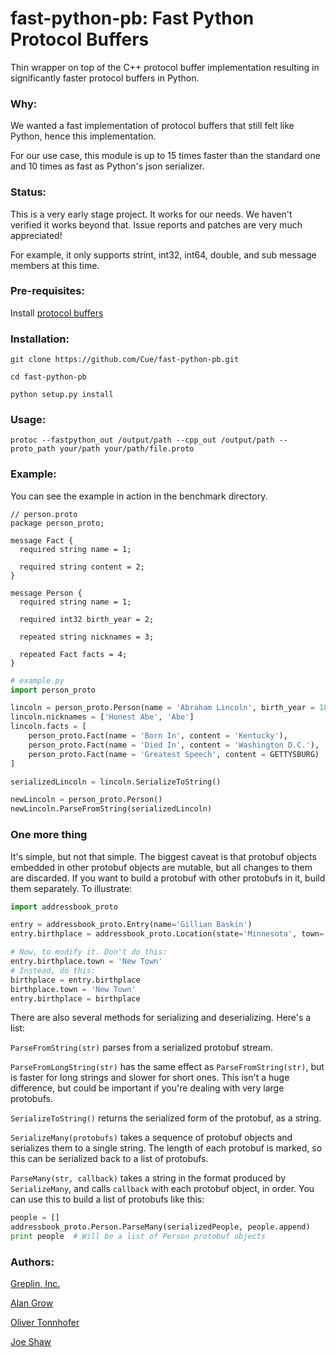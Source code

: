 fast-python-pb: Fast Python Protocol Buffers
=====================

Thin wrapper on top of the C++ protocol buffer implementation resulting in significantly faster protocol buffers in
Python.


### Why:

We wanted a fast implementation of protocol buffers that still felt like Python, hence this implementation.

For our use case, this module is up to 15 times faster than the standard one and 10 times as fast as
Python's json serializer.


### Status:

This is a very early stage project.  It works for our needs.  We haven't verified it works beyond that.  Issue reports
and patches are very much appreciated!

For example, it only supports strint, int32, int64, double, and sub message members at this time.


### Pre-requisites:

Install [protocol buffers](http://code.google.com/p/protobuf/)


### Installation:

    git clone https://github.com/Cue/fast-python-pb.git

    cd fast-python-pb

    python setup.py install


### Usage:

    protoc --fastpython_out /output/path --cpp_out /output/path --proto_path your/path your/path/file.proto


### Example:

You can see the example in action in the benchmark directory.

    // person.proto
    package person_proto;

    message Fact {
      required string name = 1;

      required string content = 2;
    }

    message Person {
      required string name = 1;

      required int32 birth_year = 2;

      repeated string nicknames = 3;

      repeated Fact facts = 4;
    }


```python
# example.py
import person_proto

lincoln = person_proto.Person(name = 'Abraham Lincoln', birth_year = 1809)
lincoln.nicknames = ['Honest Abe', 'Abe']
lincoln.facts = [
    person_proto.Fact(name = 'Born In', content = 'Kentucky'),
    person_proto.Fact(name = 'Died In', content = 'Washington D.C.'),
    person_proto.Fact(name = 'Greatest Speech', content = GETTYSBURG)
]

serializedLincoln = lincoln.SerializeToString()

newLincoln = person_proto.Person()
newLincoln.ParseFromString(serializedLincoln)
```

### One more thing

It's simple, but not that simple. The biggest caveat is that protobuf objects embedded in
other protobuf objects are mutable, but all changes to them are discarded. If you want to
build a protobuf with other protobufs in it, build them separately. To illustrate:

```python
import addressbook_proto

entry = addressbook_proto.Entry(name='Gillian Baskin')
entry.birthplace = addressbook_proto.Location(state='Minnesota', town='Duluth')

# Now, to modify it. Don't do this:
entry.birthplace.town = 'New Town'
# Instead, do this:
birthplace = entry.birthplace
birthplace.town = 'New Town'
entry.birthplace = birthplace
```

There are also several methods for serializing and deserializing. Here's a list:

`ParseFromString(str)` parses from a serialized protobuf stream.

`ParseFromLongString(str)` has the same effect as `ParseFromString(str)`, but is faster
for long strings and slower for short ones. This isn't a huge difference, but could be
important if you're dealing with very large protobufs.

`SerializeToString()` returns the serialized form of the protobuf, as a string.

`SerializeMany(protobufs)` takes a sequence of protobuf objects and serializes them to a
single string. The length of each protobuf is marked, so this can be serialized back to a
list of protobufs.

`ParseMany(str, callback)` takes a string in the format produced by `SerializeMany`, and
calls `callback` with each protobuf object, in order. You can use this to build a list of
protobufs like this:

```python
people = []
addressbook_proto.Person.ParseMany(serializedPeople, people.append)
print people  # Will be a list of Person protobuf objects
```

### Authors:

[Greplin, Inc.](http://www.greplin.com)

[Alan Grow](https://github.com/acg)

[Oliver Tonnhofer](https://github.com/olt)

[Joe Shaw](https://github.com/joeshaw)
